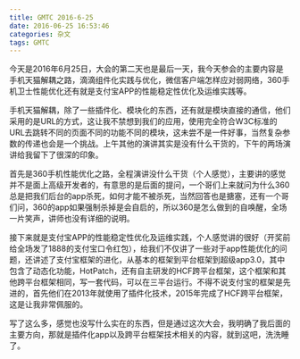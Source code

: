 ```yaml
---
title: GMTC 2016-6-25
date: 2016-06-25 16:53:46
categories: 杂文
tags: GMTC
---
```

今天是2016年6月25日，大会的第二天也是最后一天，我今天参会的主要内容是手机天猫解耦之路，滴滴组件化实践与优化，微信客户端怎样应对弱网络，360手机卫士性能优化还有就是支付宝APP的性能稳定性优化及运维实践等。
<!--more-->
手机天猫解耦，除了一些插件化、模块化的东西，还有就是模块直接的通信，他们采用的是URL的方式，这让我不禁想到我们的应用，使用完全符合W3C标准的URL去跳转不同的页面不同的功能不同的模块，这未尝不是一件好事，当然复杂参数的传递也会是一个挑战。上午其他的演讲其实是没有什么干货的，下午的两场演讲给我留下了很深的印象。

首先是360手机性能优化之路，全程演讲没什么干货（个人感觉），主要讲的感觉并不是面上高级开发者的，有意思的是后面的提问，一个哥们上来就问为什么360总是把我们后台的app杀死，如何才能不被杀死，当然回答也是搪塞，还有一个哥们问，360的app如果强制杀掉是会自启的，所以360是怎么做到的自唤醒，全场一片笑声，讲师也没有详细的说明。

接下来就是支付宝APP的性能稳定性优化及运维实践，个人感觉讲的很好（开奖前给全场发了1888的支付宝口令红包），给我们不仅讲了一些对于app性能优化的问题，还讲述了支付宝框架的进化，从基本的框架到平台框架到超级app3.0，其中包含了动态化功能，HotPatch，还有自主研发的HCF跨平台框架，这个框架和其他跨平台框架相同，写一套代码，可以在三平台运行。不得不说支付宝的框架是先进的，首先他们在2013年就使用了插件化技术，2015年完成了HCF跨平台框架，这是让我非常佩服的。

写了这么多，感觉也没写什么实在的东西，但是通过这次大会，我明确了我后面的主要方向，那就是插件化app以及跨平台框架技术相关的内容，就到这吧，洗洗睡了。
